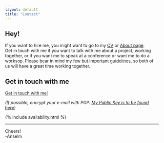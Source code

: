 ```yaml
---
layout: default
title: "Contact"
---
```


<article class="contact">

## Hey!

If you want to hire me, you might want to go to my [CV](/cv/) or [About page](/about/). <br>
Get in touch with me if you want to talk with me about a project, working together, or if you want me to speak at a conference or want me to do a worksop. Please bear in mind [my few but important guidelines](/about/), so both of us will have a great time working together.

## Get in touch with me


<p class="text--centered"><a class="btn--big--positive" href="mailto:hello@helloanselm.com?subject=I%20came%20across%20your%20website%20and%20wanted%20to%20talk%20to%20you">Get in touch with me!</a></p>

<p class="text--centered"><em>(If possible, encrypt your e-mail with PGP. <a href="https://helloanselm.com/pgp.asc">My Public Key is to be found here</a>)</em></p>

{% include availability.html %}

----

Cheers!<br>
-Anselm

</article>
